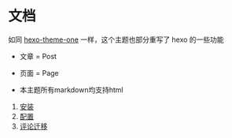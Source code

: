 # 文档

如同 [hexo-theme-one](https://github.com/EYHN/hexo-theme-one/blob/master/docs/README.md) 一样，这个主题也部分重写了 hexo 的一些功能

- 文章 = Post

- 页面 = Page

- 本主题所有markdown均支持html

1. [安装](./setup.md)
2. [配置](./setting.md)
3. [评论迁移](./migrate_comments.md)
